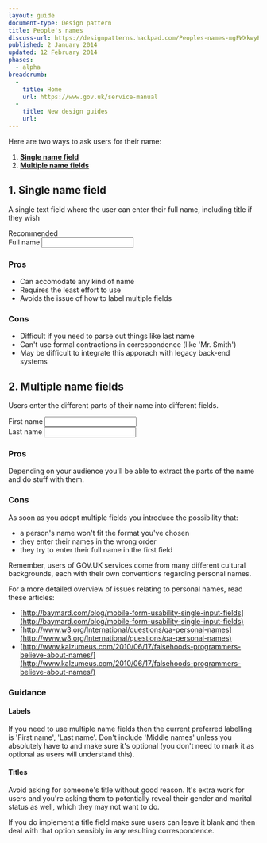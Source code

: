 ```yaml
---
layout: guide
document-type: Design pattern
title: People's names
discuss-url: https://designpatterns.hackpad.com/Peoples-names-mgFWXkwyPEt
published: 2 January 2014
updated: 12 February 2014
phases:
  - alpha
breadcrumb:
  -
    title: Home
    url: https://www.gov.uk/service-manual
  -
    title: New design guides
    url:
---
```


Here are two ways to ask users for their name:

1. **[Single name field](#single-name-field)**
2. **[Multiple name fields](#multiple-name-fields)**

<h2 class="heading-36" id="single-name-field">1. Single name field</h2>

A single text field where the user can enter their full name, including title if they wish

<div class="example">
  <div class="ribbon">Recommended</div>
  
  <form class="form">
    <div class="form-group">
      <label for="full-name">Full name</label>
      <input type="text" id="full-name" class="form-control">
    </div>
  </form>
  
</div>

<h3 class="heading-24">Pros</h3>

* Can accomodate any kind of name
* Requires the least effort to use
* Avoids the issue of how to label multiple fields

<h3 class="heading-24">Cons</h3>

* Difficult if you need to parse out things like last name
* Can't use formal contractions in correspondence (like 'Mr. Smith')
* May be difficult to integrate this apporach with legacy back-end systems

<h2 class="heading-36" id="multiple-name-fields">2. Multiple name fields</h2>

Users enter the different parts of their name into different fields.

<div class="example">
  <form class="form">
    <div class="form-group">
      <label for="firstName">First name</label>
      <input type="text" id="firstName" class="form-control">
    </div>
    <div class="form-group">
      <label for="lastName">Last name</label>
      <input type="text" id="lastName" class="form-control">
    </div>
  </form>
</div>

<h3 class="heading-24">Pros</h3>

Depending on your audience you'll be able to extract the parts of the name and do stuff with them.

<h3 class="heading-24">Cons</h3>

As soon as you adopt multiple fields you introduce the possibility that:

* a person's name won't fit the format you've chosen
* they enter their names in the wrong order
* they try to enter their full name in the first field

Remember, users of GOV.UK services come from many different cultural backgrounds, each with their own conventions regarding personal names.

For a more detailed overview of issues relating to personal names, read these articles:

* [http://baymard.com/blog/mobile-form-usability-single-input-fields](http://baymard.com/blog/mobile-form-usability-single-input-fields)
* [http://www.w3.org/International/questions/qa-personal-names](http://www.w3.org/International/questions/qa-personal-names)
* [http://www.kalzumeus.com/2010/06/17/falsehoods-programmers-believe-about-names/](http://www.kalzumeus.com/2010/06/17/falsehoods-programmers-believe-about-names/)

<h3 class="heading-24">Guidance</h3>

#### Labels

If you need to use multiple name fields then the current preferred labelling is 'First name', 'Last name'. Don't include 'Middle names' unless you absolutely have to and make sure it's optional (you don't need to mark it as optional as users will understand this).

#### Titles

Avoid asking for someone's title without good reason. It's extra work for users and you're asking them to potentially reveal their gender and marital status as well, which they may not want to do.

If you do implement a title field make sure users can leave it blank and then deal with that option sensibly in any resulting correspondence.

